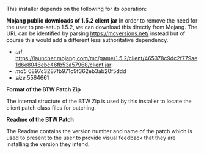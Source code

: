 This installer depends on the following for its operation:

**Mojang public downloads of 1.5.2 client jar**
In order to remove the need for the user to pre-setup 1.5.2, we can download 
this directly from Mojang. The URL can be identified by parsing 
https://mcversions.net/ instead but of course this would add a different
less authoritative dependency.

- *url* https://launcher.mojang.com/mc/game/1.5.2/client/465378c9dc2f779ae1d6e8046ebc46fb53a57968/client.jar
- *md5* 6897c3287fb971c9f362eb3ab20f5ddd
- *size* 5564661

**Format of the BTW Patch Zip**

The internal structure of the BTW Zip is used by this installer to locate
the client patch class files for patching.

**Readme of the BTW Patch**

The Readme contains the version number and name of the patch which is used
to present to the user to provide visual feedback that they are installing
the version they intend.